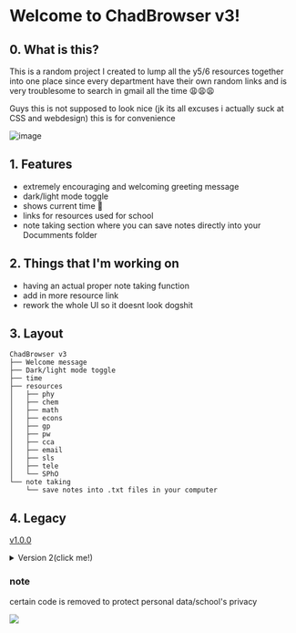 # Welcome to ChadBrowser v3!
## 0. What is this?
This is a random project I created to lump all the y5/6 resources together into one place since every department have their own random links and is very troublesome to search in gmail all the time 😩😩😩

Guys this is not supposed to look nice (jk its all excuses i actually suck at CSS and webdesign) this is for convenience 


![image](https://github.com/cpp-johnny/ChadBrowser/assets/119715263/2162e93b-f8bb-4129-bece-9f62d6aefc2c)

## 1. Features
- extremely encouraging and welcoming greeting message
- dark/light mode toggle
- shows current time 🍾
- links for resources used for school
- note taking section where you can save notes directly into your Documments folder


## 2. Things that I'm working on
- having an actual proper note taking function
- add in more resource link
- rework the whole UI so it doesnt look dogshit

## 3. Layout

```
ChadBrowser v3
├── Welcome message
├── Dark/light mode toggle
├── time
├── resources
│   ├── phy
│   ├── chem
│   ├── math
│   ├── econs
│   ├── gp
│   ├── pw
│   ├── cca
│   ├── email
│   ├── sls
│   ├── tele
│   └── SPhO
└── note taking
    └── save notes into .txt files in your computer
```

## 4. Legacy
[v1.0.0](https://github.com/cpp-johnny/y5-resources)

<details><summary>Version 2(click me!)</summary>
<p>

![image](https://github.com/cpp-johnny/ChadBrowser/assets/119715263/100881ef-3dff-42ed-87df-f64a1ba08909)

</p>
</details>


### note
certain code is removed to protect personal data/school's privacy



![](https://img.shields.io/badge/version-2.0.0-6A5ACD)
